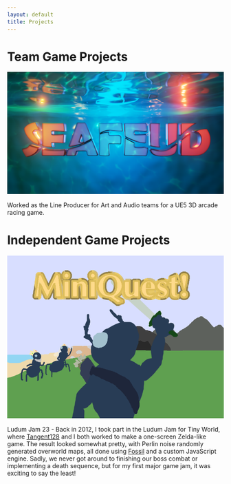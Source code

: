 ```yaml
---
layout: default
title: Projects
---
```


# Team Game Projects

![SeaFeud Title Card](/assets/img/seafeud_titlecard.png)

Worked as the Line Producer for Art and Audio teams for a UE5 3D arcade racing game.

# Independent Game Projects

[<img src="/assets/img/miniquest_titlecard.png">](https://github.com/AlejandorLazaro/MiniQuest)

Ludum Jam 23 - Back in 2012, I took part in the Ludum Jam for Tiny World, where [Tangent128](https://github.com/Tangent128) and I both worked to make a one-screen Zelda-like game. The result looked somewhat pretty, with Perlin noise randomly generated overworld maps, all done using [Fossil](http://fossil-scm.org) and a custom JavaScript engine. Sadly, we never got around to finishing our boss combat or implementing a death sequence, but for my first major game jam, it was exciting to say the least!